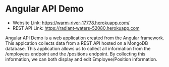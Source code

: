 # Angular API Demo
* Website Link: https://warm-river-17778.herokuapp.com/
* REST API Link: https://radiant-waters-52080.herokuapp.com

Angular API Demo is a web application created from the Angular framework. This applcation collects data from a REST API hosted on a MongoDB database. This application allows us to collect all information from the /employees endpoint and the /positions endpoint. By collecting this information, we can both display and edit Employee/Position information.
